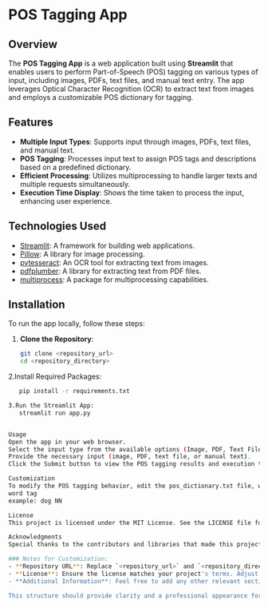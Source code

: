 # POS Tagging App

## Overview
The **POS Tagging App** is a web application built using **Streamlit** that enables users to perform Part-of-Speech (POS) tagging on various types of input, including images, PDFs, text files, and manual text entry. The app leverages Optical Character Recognition (OCR) to extract text from images and employs a customizable POS dictionary for tagging.

## Features
- **Multiple Input Types**: Supports input through images, PDFs, text files, and manual text.
- **POS Tagging**: Processes input text to assign POS tags and descriptions based on a predefined dictionary.
- **Efficient Processing**: Utilizes multiprocessing to handle larger texts and multiple requests simultaneously.
- **Execution Time Display**: Shows the time taken to process the input, enhancing user experience.

## Technologies Used
- [Streamlit](https://streamlit.io): A framework for building web applications.
- [Pillow](https://python-pillow.org): A library for image processing.
- [pytesseract](https://pypi.org/project/pytesseract/): An OCR tool for extracting text from images.
- [pdfplumber](https://pypi.org/project/pdfplumber/): A library for extracting text from PDF files.
- [multiprocess](https://pypi.org/project/multiprocess/): A package for multiprocessing capabilities.

## Installation
To run the app locally, follow these steps:

1. **Clone the Repository**:
   ```bash
   git clone <repository_url>
   cd <repository_directory>
2.Install Required Packages:

```bash
   pip install -r requirements.txt

3.Run the Streamlit App:
   streamlit run app.py


Usage
Open the app in your web browser.
Select the input type from the available options (Image, PDF, Text File, Manual Input).
Provide the necessary input (image, PDF, text file, or manual text).
Click the Submit button to view the POS tagging results and execution time.

Customization
To modify the POS tagging behavior, edit the pos_dictionary.txt file, which contains words and their corresponding POS tags. Each line should follow the format:
word tag
example: dog NN

License
This project is licensed under the MIT License. See the LICENSE file for more details.

Acknowledgments
Special thanks to the contributors and libraries that made this project possible.

### Notes for Customization:
- **Repository URL**: Replace `<repository_url>` and `<repository_directory>` with the actual URL of your GitHub repository and the name of the directory.
- **License**: Ensure the license matches your project's terms. Adjust the license section if you are using a different license.
- **Additional Information**: Feel free to add any other relevant sections or information to suit your project needs.

This structure should provide clarity and a professional appearance for anyone using or contributing to your app. Let me know if you need any more adjustments!
